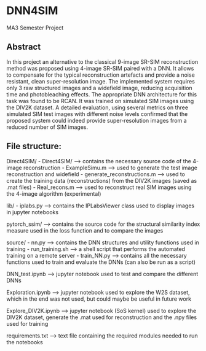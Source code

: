 # DNN4SIM
MA3 Semester Project

## Abstract
In this project an alternative to the classical 9-image SR-SIM reconstruction method was proposed using 4-image SR-SIM paired with a DNN. It allows to compensate for the typical reconstruction artefacts and provide a noise resistant, clean super-resolution image. The implemented system requires only 3 raw structured images and a widefield image, reducing acquisition time and photobleaching effects. The appropriate DNN architecture for this task was found to be RCAN. It was trained on simulated SIM images using the DIV2K dataset. A detailed evaluation, using several metrics on three simulated SIM test images with different noise levels confirmed that the proposed system could indeed provide super-resolution images from a reduced number of SIM images.

## File structure:

Direct4SIM/
	- Direct4SIM/ --> contains the necessary source code of the 4-image reconstruction
	- ExampleSimu.m --> used to generate the test image reconstruction and widefield
	- generate_reconstructions.m --> used to create the training data (reconstructions) from the DIV2K images (saved as .mat files)
	- Real_recons.m --> used to reconstruct real SIM images using the 4-image algorithm (experimental)

lib/
	- iplabs.py --> contains the IPLabsViewer class used to display images in jupyter notebooks

pytorch_ssim/ --> contains the source code for the structural similarity index measure used in the loss function and to compare the images

source/
	- nn.py --> contains the DNN structures and utility functions used in training
	- run_training.sh --> a shell script that performs the automated training on a remote server
	- train_NN.py --> contains all the necessary functions used to train and evaluate the DNNs (can also be run as a script)

DNN_test.ipynb --> jupyter notebook used to test and compare the different DNNs

Exploration.ipynb --> jupyter notebook used to explore the W2S dataset, which in the end was not used, but could maybe be useful in future work

Explore_DIV2K.ipynb --> jupyter notebook (SoS kernel) used to explore the DIV2K dataset, generate the .mat used for reconstruction and the .npy files used for training

requirements.txt --> text file containing the required modules needed to run the notebooks